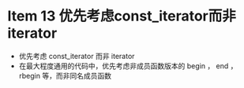 # Item 13 优先考虑const_iterator而非iterator

- 优先考虑 const_iterator ⽽⾮ iterator
- 在最⼤程度通⽤的代码中，优先考虑⾮成员函数版本的 begin ， end ， rbegin 等，⽽⾮同名成员函数
